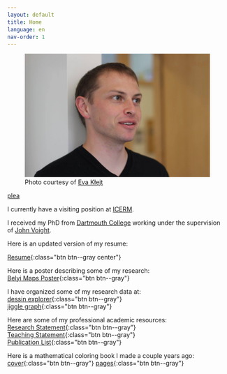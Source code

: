```yaml
---
layout: default
title: Home
language: en
nav-order: 1
---
```

<figure>
  <!--
  <img src="assets/acadia.jpg" class="center" style="max-width:100%;height:auto;">
  <figcaption>Around Mountain Loop, Acadia</figcaption>
  -->
  <!--
  <img src="assets/mont_blanc.jpg" class="center" style="max-width:100%;height:auto;">
  <figcaption>Col de Balme, CH/FR (September 2017)</figcaption>
  -->
  <img src="/assets/eva_picture.jpg" class="center" style="max-width:100%;height:auto;">
  <figcaption>
    Photo courtesy of
    <a href="http://evainfeld.net/">Eva Kłejt</a>
  </figcaption>
</figure>

[plea](assets/quick_dessin.pdf)

I currently have a visiting position at
[ICERM](https://icerm.brown.edu/programs/sp-f19/).

I received my PhD from
[Dartmouth College](https://math.dartmouth.edu)
working under the supervision of
[John Voight](https://math.dartmouth.edu/~jvoight).

Here is an updated version of my resume:
<br>
<!-- [Resume](https://www.dropbox.com/s/cn1q5q8ft6cpt04/musty_resume.pdf?dl=0){:class="btn btn--gray center"} -->
[Resume](assets/MichaelMusty.pdf){:class="btn btn--gray center"}

Here is a poster describing some of my research:
<br>
[Belyi Maps Poster](assets/belyi_poster.pdf){:class="btn btn--gray"}

I have organized some of my research data at:
<br>
[dessin explorer](https://dessin-explorer.org){:class="btn btn--gray"}
<br>
[jiggle graph](https://math.dartmouth.edu/~mjmusty/32.html){:class="btn btn--gray"}

Here are some of my professional academic resources:
<br>
[Research Statement](https://www.dropbox.com/s/z79kwoodj1b7zjf/research.pdf?dl=0){:class="btn btn--gray"}
<br>
[Teaching Statement](https://www.dropbox.com/s/xk3tytbb89n03nz/teaching-statement.pdf?dl=0){:class="btn btn--gray"}
<br>
[Publication List](https://www.dropbox.com/s/h51dqlbnkjupb57/musty_publication_list.pdf?dl=0){:class="btn btn--gray"}

Here is a mathematical coloring book I made a couple years ago:
<br>
[cover](assets/cover.pdf){:class="btn btn--gray"}
[pages](assets/pages.pdf){:class="btn btn--gray"}
